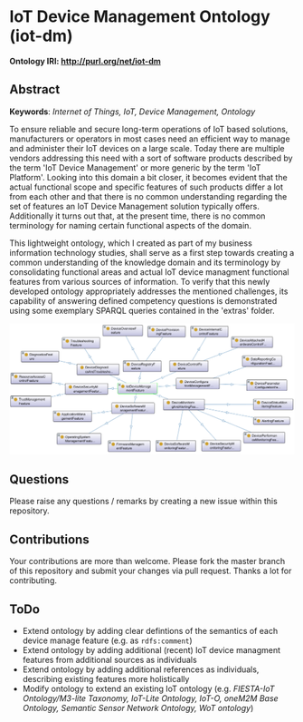 # IoT Device Management Ontology (iot-dm)

**Ontology IRI: http://purl.org/net/iot-dm**

## Abstract

**Keywords**: *Internet of Things, IoT, Device Management, Ontology*

To ensure reliable and secure long-term operations of IoT based solutions, manufacturers or operators in most cases need an efficient way to manage and administer their IoT devices on a large scale. Today there are multiple vendors addressing this need with a sort of software products described by the term 'IoT Device Management' or more generic by the term 'IoT Platform'. Looking into this domain a bit closer, it becomes evident that the actual functional scope and specific features of such products differ a lot from each other and that there is no common understanding regarding the set of features an IoT Device Management solution typically offers. Additionally it turns out that, at the present time, there is no common terminology for naming certain functional aspects of the domain.

This lightweight ontology, which I created as part of my business information technology studies, shall serve as a first step towards creating a common understanding of the knowledge domain and its terminology by consolidating functional areas and actual IoT device managment functional features from various sources of information. To verify that this newly developed ontology appropriately addresses the mentioned challenges, its capability of answering defined competency questions is demonstrated using some exemplary SPARQL queries contained in the 'extras' folder.

![IoT device management class hierarchy](/images/class_hierarchy.png "IoT device management class hierarchy")

## Questions
Please raise any questions / remarks by creating a new issue within this repository.

## Contributions
Your contributions are more than welcome. Please fork the master branch of this repository and submit your changes via pull request. Thanks a lot for contributing.

## ToDo
- Extend ontology by adding clear defintions of the semantics of each device manage feature (e.g. as `rdfs:comment`)
- Extend ontology by adding additional (recent) IoT device managment features from additional sources as individuals
- Extend ontology by adding additional references as individuals, describing existing features more holistically
- Modify ontology to extend an existing IoT ontology (e.g. *FIESTA-IoT Ontology/M3-lite Taxonomy, IoT-Lite Ontology, IoT-O, oneM2M Base Ontology, Semantic Sensor Network Ontology, WoT ontology*)